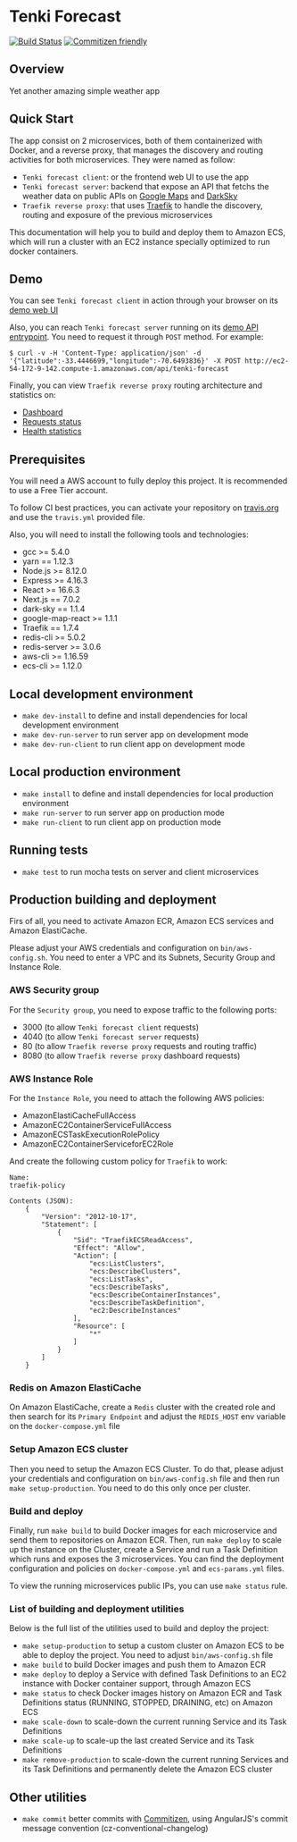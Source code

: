 # Tenki Forecast

[![Build Status](https://travis-ci.org/dvdantunes/tenki-forecast.svg?branch=master)](https://travis-ci.org/dvdantunes/tenki-forecast)
[![Commitizen friendly](https://img.shields.io/badge/commitizen-friendly-brightgreen.svg)](http://commitizen.github.io/cz-cli/)


## Overview

Yet another amazing simple weather app




## Quick Start

The app consist on 2 microservices, both of them containerized with Docker, and a reverse proxy, that manages the discovery and routing activities for both microservices. They were named as follow:

- `Tenki forecast client`: or the frontend web UI to use the app
- `Tenki forecast server`: backend that expose an API that fetchs the weather data on public APIs on [Google Maps](https://cloud.google.com/maps-platform/) and [DarkSky](https://darksky.net/dev)
- `Traefik reverse proxy`: that uses [Traefik](https://traefik.io/) to handle the discovery, routing and exposure of the previous microservices


This documentation will help you to build and deploy them to Amazon ECS, which will run a cluster with an EC2 instance specially optimized to run docker containers.



## Demo

You can see `Tenki forecast client` in action through your browser on its [demo web UI](http://ec2-54-172-9-142.compute-1.amazonaws.com/)


Also, you can reach `Tenki forecast server` running on its [demo API entrypoint](http://ec2-54-172-9-142.compute-1.amazonaws.com/api/tenki-forecast). You need to request it through `POST` method. For example:

    $ curl -v -H 'Content-Type: application/json' -d '{"latitude":-33.4446699,"longitude":-70.6493836}' -X POST http://ec2-54-172-9-142.compute-1.amazonaws.com/api/tenki-forecast


Finally, you can view `Traefik reverse proxy` routing architecture and statistics on:

- [Dashboard](http://ec2-54-172-9-142.compute-1.amazonaws.com:8080/dashboard/)
- [Requests status](http://ec2-54-172-9-142.compute-1.amazonaws.com:8080/dashboard/status/)
- [Health statistics](http://ec2-54-172-9-142.compute-1.amazonaws.com:8080/health/)



## Prerequisites

You will need a AWS account to fully deploy this project. It is recommended to use a Free Tier account.

To follow CI best practices, you can activate your repository on [travis.org](https://travis.org) and use the `travis.yml` provided file.

Also, you will need to install the following tools and technologies:

- gcc >= 5.4.0
- yarn == 1.12.3
- Node.js >= 8.12.0
- Express >= 4.16.3
- React >= 16.6.3
- Next.js == 7.0.2
- dark-sky == 1.1.4
- google-map-react >= 1.1.1
- Traefik == 1.7.4
- redis-cli >= 5.0.2
- redis-server >= 3.0.6
- aws-cli >= 1.16.59
- ecs-cli >= 1.12.0



## Local development environment

- `make dev-install` to define and install dependencies for local development environment
- `make dev-run-server` to run server app on development mode
- `make dev-run-client` to run client app on development mode



## Local production environment

- `make install` to define and install dependencies for local production environment
- `make run-server` to run server app on production mode
- `make run-client` to run client app on production mode



## Running tests

- `make test` to run mocha tests on server and client microservices



## Production building and deployment

Firs of all, you need to activate Amazon ECR, Amazon ECS services and Amazon ElastiCache.

Please adjust your AWS credentials and configuration on `bin/aws-config.sh`. You need to enter a VPC and its Subnets, Security Group and Instance Role.


### AWS Security group

For the `Security group`, you need to expose traffic to the following ports:

- 3000 (to allow `Tenki forecast client` requests)
- 4040 (to allow `Tenki forecast server` requests)
- 80 (to allow `Traefik reverse proxy` requests and routing traffic)
- 8080 (to allow `Traefik reverse proxy` dashboard requests)


### AWS Instance Role

For the `Instance Role`, you need to attach the following AWS policies:

- AmazonElastiCacheFullAccess
- AmazonEC2ContainerServiceFullAccess
- AmazonECSTaskExecutionRolePolicy
- AmazonEC2ContainerServiceforEC2Role

And create the following custom policy for `Traefik` to work:

    Name:
    traefik-policy

    Contents (JSON):
        {
            "Version": "2012-10-17",
            "Statement": [
                {
                    "Sid": "TraefikECSReadAccess",
                    "Effect": "Allow",
                    "Action": [
                        "ecs:ListClusters",
                        "ecs:DescribeClusters",
                        "ecs:ListTasks",
                        "ecs:DescribeTasks",
                        "ecs:DescribeContainerInstances",
                        "ecs:DescribeTaskDefinition",
                        "ec2:DescribeInstances"
                    ],
                    "Resource": [
                        "*"
                    ]
                }
            ]
        }


### Redis on Amazon ElastiCache

On Amazon ElastiCache, create a `Redis` cluster with the created role and then search for its `Primary Endpoint` and adjust the `REDIS_HOST` env variable on the `docker-compose.yml` file


### Setup Amazon ECS cluster

Then you need to setup the Amazon ECS Cluster. To do that, please adjust your credentials and configuration on `bin/aws-config.sh` file and then run `make setup-production`. You need to do this only once per cluster.


### Build and deploy

Finally, run `make build` to build Docker images for each microservice and send them to repositories on Amazon ECR. Then, run `make deploy` to scale up the instance on the Cluster, create a Service and run a Task Definition which runs and exposes the 3 microservices. You can find the deployment configuration and policies on `docker-compose.yml` and `ecs-params.yml` files.

To view the running microservices public IPs, you can use `make status` rule.


### List of building and deployment utilities

Below is the full list of the utilities used to build and deploy the project:

- `make setup-production` to setup a custom cluster on Amazon ECS to be able to deploy the project. You need to adjust `bin/aws-config.sh` file
- `make build` to build Docker images and push them to Amazon ECR
- `make deploy` to deploy a Service with defined Task Definitions to an EC2 instance with Docker container support, through Amazon ECS
- `make status` to check Docker images history on Amazon ECR and Task Definitions status (RUNNING, STOPPED, DRAINING, etc) on Amazon ECS
- `make scale-down` to scale-down the current running Service and its Task Definitions
- `make scale-up` to scale-up the last created Service and its Task Definitions
- `make remove-production` to scale-down the current running Services and its Task Definitions and permanently delete the Amazon ECS cluster



## Other utilities

- `make commit` better commits with [Commitizen](http://commitizen.github.io/cz-cli/), using AngularJS's commit message convention (cz-conventional-changelog)
